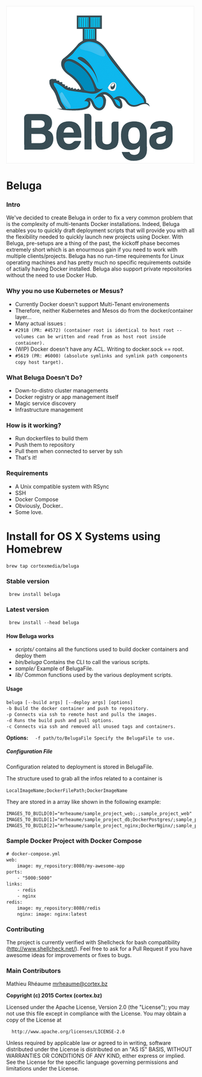 ![Alt text](/img/logo.png?raw=true "Beluga Cortex")

# **Beluga**
### **Intro**
We've decided to create Beluga in order to fix a very common problem that is the complexity of multi-tenants Docker installations. Indeed, Beluga enables you to quickly draft deployment scripts that will provide you with all the flexibility needed to quickly launch new projects using Docker. With Beluga, pre-setups are a thing of the past, the kickoff phase becomes extremely short which is an enourmous gain if you need to work with multiple clients/projects. Beluga has no run-time requirements for Linux operating machines and has pretty much no specific requirements outside of actially having Docker installed. Beluga also support private repositories without the need to use Docker Hub. 

### **Why you no use Kubernetes or Mesus?**

 - Currently Docker doesn't support Multi-Tenant environements
 - Therefore, neither Kubernetes and Mesos do from the docker/container layer...
 - Many actual issues : 
 - ```#2918 (PR: #4572) (container root is identical to host root -- volumes can be written and read from as host root inside container).```
- (WIP) Docker doesn't have any ACL. Writing to docker.sock == root.
-    ```#5619 (PR: #6000) (absolute symlinks and symlink path components copy host target).```
### **What Beluga Doesn't Do?**
- Down-to-distro cluster managements
- Docker registry or app management itself
- Magic service discovery
- Infrastructure management
### **How is it working?**
  - Run dockerfiles to build them
  - Push them to repository
  - Pull them when connected to server by ssh
  - That's it!

### **Requirements**
  - A Unix compatible system with RSync
  - SSH 
  - Docker Compose
  - Obviously, Docker..
  - Some love.
# **Install for OS X Systems using Homebrew**

    brew tap cortexmedia/beluga
    
  ### Stable version
     brew install beluga
  ### Latest version
     brew install --head beluga

#### **How Beluga works**
  - *scripts/* contains all the functions used to build docker containers and deploy them
  - *bin/beluga* Contains the CLI to call the various scripts.
  - *sample/* Example of BelugaFile.
  - *lib/* Common functions used by the various deployment scripts.

#### **Usage**
    
    beluga [--build args] [--deploy args] [options]
    -b Build the docker container and push to repository.
    -p Connects via ssh to remote host and pulls the images.
    -d Runs the build push and pull options.
    -c Connects via ssh and removed all unused tags and containers.
**Options:**
  ```  -f path/to/BelugaFile Specify the BelugaFile to use.```


##### **Configuration File**

  Configuration related to deployment is stored in BelugaFile.

  The structure used to grab all the infos related to a container is

```LocalImageName;DockerFilePath;DockerImageName```

  They are stored in a array like shown in the following example:

    IMAGES_TO_BUILD[0]="mrheaume/sample_project_web;.;sample_project_web"
    IMAGES_TO_BUILD[1]="mrheaume/sample_project_db;DockerPostgres/;sample_project_db"
    IMAGES_TO_BUILD[2]="mrheaume/sample_project_nginx;DockerNginx/;sample_project_nginx”
### **Sample Docker Project with Docker Compose**
    # docker-compose.yml 
    web:
        image: my_repository:8080/my-awesome-app 
    ports:
        - "5000:5000"
    links:
        - redis
        - nginx
    redis:
        image: my_repository:8080/redis
        nginx: image: nginx:latest
        
### **Contributing**

  The project is currently verified with Shellcheck for bash compatibility (http://www.shellcheck.net/).
  Feel free to ask for a Pull Request if you have awesome ideas for improvements or fixes to bugs.

### **Main Contributors**

  Mathieu Rhéaume <mrheaume@cortex.bz>

  **Copyright (c) 2015 Cortex (cortex.bz)**

  Licensed under the Apache License, Version 2.0 (the "License");
  you may not use this file except in compliance with the License.
  You may obtain a copy of the License at

      http://www.apache.org/licenses/LICENSE-2.0

  Unless required by applicable law or agreed to in writing, software
  distributed under the License is distributed on an "AS IS" BASIS,
  WITHOUT WARRANTIES OR CONDITIONS OF ANY KIND, either express or implied.
  See the License for the specific language governing permissions and
  limitations under the License.
